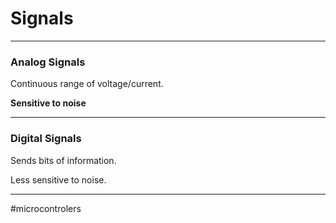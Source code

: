 # Signals

---

### Analog Signals
Continuous range of voltage/current. 

**Sensitive to noise**

---

### Digital Signals
Sends bits of information.

Less sensitive to noise.

---
#microcontrolers